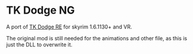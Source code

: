 # TK Dodge NG

A port of [TK Dodge RE](https://github.com/max-su-2019/TK_Dodge_RE) for skyrim 1.6.1130+ and VR.

The original mod is still needed for the animations and other file, as this is just the DLL to overwrite it.
